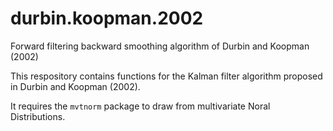 # durbin.koopman.2002
Forward filtering backward smoothing algorithm of Durbin and Koopman (2002)

This respository contains functions for the Kalman filter algorithm proposed in Durbin and Koopman (2002).

It requires the <code>mvtnorm</code> package to draw from multivariate Noral Distributions.
